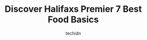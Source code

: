 ---
layout: ampstory
image: https://i0.wp.com/www.auto.or.id/wp-content/uploads/2023/06/local-source-market-0-halifax-1686324268.jpeg?resize=640,853
author: techidn
featured: false
description: Halifax, Nova Scotia, Canada is a haven for Food Basics enthusiasts, boasting an impressive array of 7 top-notch establishments. Whether youre a seasoned connoisseur or simply curious to ex
title: Discover Halifaxs Premier 7 Best Food Basics
cover:
   title: Discover Halifaxs Premier 7 Best Food Basics
   subtitle: AUTO.OR.ID
   background: https://www.auto.or.id/wp-content/uploads/2023/06/local-source-market-0-halifax-1686324268.jpeg

pages: 
 - layout: thirds
   top: <h1>#1 Atlantic Superstore Chain Lake Drive</h1>
   bottom: "<p>This location has gotten a renovation over the last few months and has great signage pointing to what products are available, especially at the entrance of the store. The</p>"
   background: https://www.auto.or.id/wp-content/uploads/2023/06/local-source-market-1-halifax-1686324269.jpeg
   backgroundblur: true
 - layout: thirds
   top: <h1>#2 Sobeys North &Windsor</h1>
   bottom: "<p>2651 Windsor St, Halifax, NS B3K 5C7, Canada</p>"
   background: https://www.auto.or.id/wp-content/uploads/2023/06/local-source-market-2-halifax-1686324270.jpeg
   cta:
      link: https://www.auto.or.id/discover-halifaxs-premier-7-best-food-basics/
      text: Discover Halifaxs Premier 7 Best Food Basics
 - layout: thirds
   top: <h1>#3 Atlantic Superstore Quinpool Road</h1>
   bottom: "<p>6139 Quinpool Rd, Halifax, NS B3L 4P6, Canada</p>"
   background: https://images.unsplash.com/photo-1636325780109-2d154603a3a7?ixlib=rb-4.0.3&ixid=MnwxMjA3fDB8MHxwaG90by1wYWdlfHx8fGVufDB8fHx8&auto=format&fit=crop&w=640&h=853&q=80
   cta:
      link: https://www.auto.or.id/discover-halifaxs-premier-7-best-food-basics/
      text: Discover Halifaxs Premier 7 Best Food Basics
 - layout: thirds
   top: <h1>#4 Petes Frootique & Fine Foods</h1>
   bottom: "<p>1515 Dresden Row, Halifax, NS B3J 4B1, Canada</p>"
   background: https://images.unsplash.com/photo-1586158775613-8c3ee053acbe?ixlib=rb-4.0.3&ixid=MnwxMjA3fDB8MHxwaG90by1wYWdlfHx8fGVufDB8fHx8&auto=format&fit=crop&w=640&h=853&q=80
   cta:
      link: https://www.auto.or.id/discover-halifaxs-premier-7-best-food-basics/
      text: Discover Halifaxs Premier 7 Best Food Basics
 - layout: thirds
   top: <h1>#5 Food Basics</h1>
   bottom: "<p>667 Kirkwood Ave, Ottawa, ON K1Z 7L6, Canada</p>"
   background: https://images.unsplash.com/photo-1596209716749-aee52a95737c?ixlib=rb-4.0.3&ixid=MnwxMjA3fDB8MHxwaG90by1wYWdlfHx8fGVufDB8fHx8&auto=format&fit=crop&w=640&h=853&q=80
   cta:
      link: https://www.auto.or.id/discover-halifaxs-premier-7-best-food-basics/
      text: Discover Halifaxs Premier 7 Best Food Basics
 - layout: thirds
   top: <h1>#6 Bedford Basin Farmers Market</h1>
   bottom: "<p>397 Bedford Hwy, Halifax, NS B3M 2L3, Canada</p>"
   background: https://images.unsplash.com/photo-1623564493084-50c8274cf115?ixlib=rb-4.0.3&ixid=MnwxMjA3fDB8MHxwaG90by1wYWdlfHx8fGVufDB8fHx8&auto=format&fit=crop&w=640&h=853&q=80
   cta:
      link: https://www.auto.or.id/discover-halifaxs-premier-7-best-food-basics/
      text: Discover Halifaxs Premier 7 Best Food Basics
 - layout: thirds
   top: <h1>#7 Food Basics</h1>
   bottom: "<p>1901 Cassells St, North Bay, ON P1B 4E1, Canada</p>"
   background: https://images.unsplash.com/photo-1598543877974-8fc727861c38?ixlib=rb-4.0.3&ixid=MnwxMjA3fDB8MHxwaG90by1wYWdlfHx8fGVufDB8fHx8&auto=format&fit=crop&w=640&h=853&q=80
   cta:
      link: https://www.auto.or.id/discover-halifaxs-premier-7-best-food-basics/
      text: Discover Halifaxs Premier 7 Best Food Basics
 - layout: thirds
   middle: Continue reading...
   background: https://images.unsplash.com/photo-1577696467903-bee9f5ee9fe9?ixlib=rb-4.0.3&ixid=MnwxMjA3fDB8MHxwaG90by1wYWdlfHx8fGVufDB8fHx8&auto=format&fit=crop&w=640&h=853&q=80
   cta:
      link: https://www.auto.or.id/discover-halifaxs-premier-7-best-food-basics/
      text: Discover Halifaxs Premier 7 Best Food Basics

---